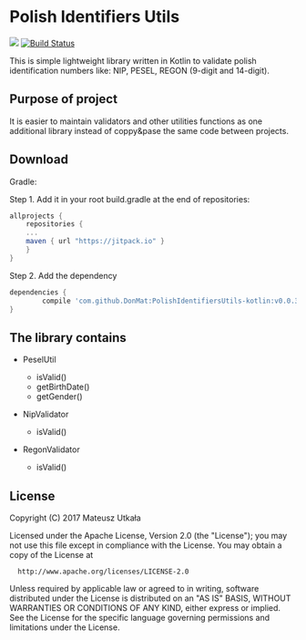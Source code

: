 # Polish Identifiers Utils
[![](https://jitpack.io/v/DonMat/PolishIdentifiersUtils-kotlin.svg)](https://jitpack.io/#DonMat/PolishIdentifiersUtils-kotlin)
[![Build Status](https://travis-ci.org/DonMat/PolishIdentifiersUtils-kotlin.svg?branch=master)](https://travis-ci.org/DonMat/PolishIdentifiersUtils-kotlin)


This is simple lightweight library written in Kotlin to validate polish identification numbers like: NIP, PESEL, REGON (9-digit and 14-digit).

## Purpose of project
It is easier to maintain validators and other utilities functions as one additional library instead of coppy&pase the same code between projects.


## Download
Gradle:

Step 1. Add it in your root build.gradle at the end of repositories:

```gradle
allprojects {
    repositories {
	...
	maven { url "https://jitpack.io" }
    }
}
```

Step 2. Add the dependency
```gradle
dependencies {
        compile 'com.github.DonMat:PolishIdentifiersUtils-kotlin:v0.0.3'
}
```

## The library contains
- PeselUtil
  * isValid()
  * getBirthDate()
  * getGender()

- NipValidator
  * isValid()

- RegonValidator
  * isValid()

License
-------
  Copyright (C) 2017 Mateusz Utkała

  Licensed under the Apache License, Version 2.0 (the "License");
  you may not use this file except in compliance with the License.
  You may obtain a copy of the License at

      http://www.apache.org/licenses/LICENSE-2.0

  Unless required by applicable law or agreed to in writing, software
  distributed under the License is distributed on an "AS IS" BASIS,
  WITHOUT WARRANTIES OR CONDITIONS OF ANY KIND, either express or implied.
  See the License for the specific language governing permissions and
  limitations under the License.